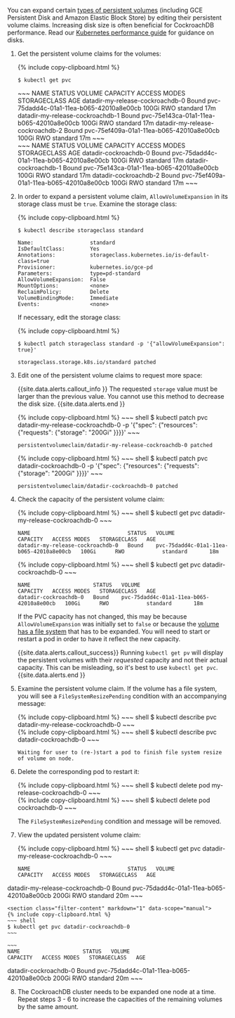 You can expand certain [types of persistent volumes](https://kubernetes.io/docs/concepts/storage/persistent-volumes/#types-of-persistent-volumes
) (including GCE Persistent Disk and Amazon Elastic Block Store) by editing their persistent volume claims. Increasing disk size is often beneficial for CockroachDB performance. Read our [Kubernetes performance guide](kubernetes-performance.html#disk-size) for guidance on disks.

1. Get the persistent volume claims for the volumes:

    {% include copy-clipboard.html %}
    ~~~ shell
    $ kubectl get pvc
    ~~~

    <section class="filter-content" markdown="1" data-scope="helm">
    ~~~
	NAME                               STATUS   VOLUME                                     CAPACITY   ACCESS MODES   STORAGECLASS   AGE
	datadir-my-release-cockroachdb-0   Bound    pvc-75dadd4c-01a1-11ea-b065-42010a8e00cb   100Gi      RWO            standard       17m
	datadir-my-release-cockroachdb-1   Bound    pvc-75e143ca-01a1-11ea-b065-42010a8e00cb   100Gi      RWO            standard       17m
	datadir-my-release-cockroachdb-2   Bound    pvc-75ef409a-01a1-11ea-b065-42010a8e00cb   100Gi      RWO            standard       17m
    ~~~
    </section>

	<section class="filter-content" markdown="1" data-scope="manual">
    ~~~
	NAME                    STATUS   VOLUME                                     CAPACITY   ACCESS MODES   STORAGECLASS   AGE
	datadir-cockroachdb-0   Bound    pvc-75dadd4c-01a1-11ea-b065-42010a8e00cb   100Gi      RWO            standard       17m
	datadir-cockroachdb-1   Bound    pvc-75e143ca-01a1-11ea-b065-42010a8e00cb   100Gi      RWO            standard       17m
	datadir-cockroachdb-2   Bound    pvc-75ef409a-01a1-11ea-b065-42010a8e00cb   100Gi      RWO            standard       17m
    ~~~
	</section>

2. In order to expand a persistent volume claim, `AllowVolumeExpansion` in its storage class must be `true`. Examine the storage class:

    {% include copy-clipboard.html %}
    ~~~ shell
    $ kubectl describe storageclass standard
    ~~~

	~~~
	Name:                  standard
	IsDefaultClass:        Yes
	Annotations:           storageclass.kubernetes.io/is-default-class=true
	Provisioner:           kubernetes.io/gce-pd
	Parameters:            type=pd-standard
	AllowVolumeExpansion:  False
	MountOptions:          <none>
	ReclaimPolicy:         Delete
	VolumeBindingMode:     Immediate
	Events:                <none>
	~~~

	If necessary, edit the storage class:

    {% include copy-clipboard.html %}
    ~~~ shell
    $ kubectl patch storageclass standard -p '{"allowVolumeExpansion": true}'
    ~~~

    ~~~
    storageclass.storage.k8s.io/standard patched
    ~~~

3. Edit one of the persistent volume claims to request more space:

    {{site.data.alerts.callout_info }}
    The requested `storage` value must be larger than the previous value. You cannot use this method to decrease the disk size.
	{{site.data.alerts.end }}

	<section class="filter-content" markdown="1" data-scope="helm">
	{% include copy-clipboard.html %}
    ~~~ shell
    $ kubectl patch pvc datadir-my-release-cockroachdb-0 -p '{"spec": {"resources": {"requests": {"storage": "200Gi" }}}}'
    ~~~

    ~~~
    persistentvolumeclaim/datadir-my-release-cockroachdb-0 patched
    ~~~		
	</section>

	<section class="filter-content" markdown="1" data-scope="manual">
	{% include copy-clipboard.html %}
    ~~~ shell
    $ kubectl patch pvc datadir-cockroachdb-0 -p '{"spec": {"resources": {"requests": {"storage": "200Gi" }}}}'
    ~~~

    ~~~
    persistentvolumeclaim/datadir-cockroachdb-0 patched
    ~~~
	</section>

4. Check the capacity of the persistent volume claim:

    <section class="filter-content" markdown="1" data-scope="helm">
    {% include copy-clipboard.html %}
    ~~~ shell
    $ kubectl get pvc datadir-my-release-cockroachdb-0
    ~~~ 

    ~~~
    NAME                               STATUS   VOLUME                                     CAPACITY   ACCESS MODES   STORAGECLASS   AGE
    datadir-my-release-cockroachdb-0   Bound    pvc-75dadd4c-01a1-11ea-b065-42010a8e00cb   100Gi      RWO            standard       18m
    ~~~     
    </section>

    <section class="filter-content" markdown="1" data-scope="manual">
    {% include copy-clipboard.html %}
    ~~~ shell
    $ kubectl get pvc datadir-cockroachdb-0
    ~~~ 

    ~~~
    NAME                    STATUS   VOLUME                                     CAPACITY   ACCESS MODES   STORAGECLASS   AGE
    datadir-cockroachdb-0   Bound    pvc-75dadd4c-01a1-11ea-b065-42010a8e00cb   100Gi      RWO            standard       18m
    ~~~
    </section>

    If the PVC capacity has not changed, this may be because `AllowVolumeExpansion` was initially set to `false` or because the [volume has a file system](https://kubernetes.io/docs/concepts/storage/persistent-volumes/#resizing-an-in-use-persistentvolumeclaim) that has to be expanded. You will need to start or restart a pod in order to have it reflect the new capacity.

    {{site.data.alerts.callout_success}}
    Running `kubectl get pv` will display the persistent volumes with their *requested* capacity and not their actual capacity. This can be misleading, so it's best to use `kubectl get pvc`.
    {{site.data.alerts.end }}

5. Examine the persistent volume claim. If the volume has a file system, you will see a `FileSystemResizePending` condition with an accompanying message:

	<section class="filter-content" markdown="1" data-scope="helm">
	{% include copy-clipboard.html %}
    ~~~ shell
    $ kubectl describe pvc datadir-my-release-cockroachdb-0
    ~~~
	</section>

	<section class="filter-content" markdown="1" data-scope="manual">
	{% include copy-clipboard.html %}
    ~~~ shell
    $ kubectl describe pvc datadir-cockroachdb-0
    ~~~
	</section>

    ~~~
    Waiting for user to (re-)start a pod to finish file system resize of volume on node.
    ~~~

6.  Delete the corresponding pod to restart it:

	<section class="filter-content" markdown="1" data-scope="helm">
	{% include copy-clipboard.html %}
    ~~~ shell
    $ kubectl delete pod my-release-cockroachdb-0
    ~~~
   	</section>

	<section class="filter-content" markdown="1" data-scope="manual">
	{% include copy-clipboard.html %}
    ~~~ shell
    $ kubectl delete pod cockroachdb-0
    ~~~
	</section>

    The `FileSystemResizePending` condition and message will be removed.

7. View the updated persistent volume claim:

	<section class="filter-content" markdown="1" data-scope="helm">
	{% include copy-clipboard.html %}
    ~~~ shell
    $ kubectl get pvc datadir-my-release-cockroachdb-0
    ~~~

    ~~~
	NAME                               STATUS   VOLUME                                     CAPACITY   ACCESS MODES   STORAGECLASS   AGE
datadir-my-release-cockroachdb-0   Bound    pvc-75dadd4c-01a1-11ea-b065-42010a8e00cb   200Gi      RWO            standard       20m
    ~~~	
	</section>

	<section class="filter-content" markdown="1" data-scope="manual">
	{% include copy-clipboard.html %}
    ~~~ shell
    $ kubectl get pvc datadir-cockroachdb-0
    ~~~

    ~~~
	NAME                    STATUS   VOLUME                                     CAPACITY   ACCESS MODES   STORAGECLASS   AGE
datadir-cockroachdb-0   Bound    pvc-75dadd4c-01a1-11ea-b065-42010a8e00cb   200Gi      RWO            standard       20m
    ~~~
	</section>

8. The CockroachDB cluster needs to be expanded one node at a time. Repeat steps 3 - 6 to increase the capacities of the remaining volumes by the same amount.